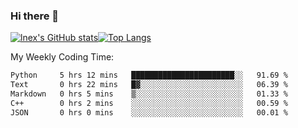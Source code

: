 ### Hi there 👋
[![lnex's GitHub stats](https://github-readme-stats.vercel.app/api?username=lnexenl&count_private=true&show_icons=true)](https://github.com/anuraghazra/github-readme-stats)[![Top Langs](https://github-readme-stats.vercel.app/api/top-langs/?username=lnexenl&layout=compact&langs_count=8&exclude_repo=32-bit-MIPS-CPU)](https://github.com/anuraghazra/github-readme-stats)

My Weekly Coding Time:
<!--START_SECTION:waka-->

```txt
Python     5 hrs 12 mins   ███████████████████████░░   91.69 %
Text       0 hrs 22 mins   █▓░░░░░░░░░░░░░░░░░░░░░░░   06.39 %
Markdown   0 hrs 5 mins    ▒░░░░░░░░░░░░░░░░░░░░░░░░   01.33 %
C++        0 hrs 2 mins    ░░░░░░░░░░░░░░░░░░░░░░░░░   00.59 %
JSON       0 hrs 0 mins    ░░░░░░░░░░░░░░░░░░░░░░░░░   00.01 %
```

<!--END_SECTION:waka-->
